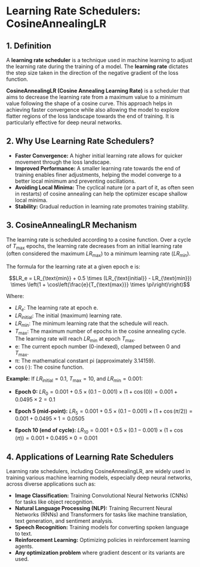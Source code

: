 # **Learning Rate Schedulers: CosineAnnealingLR**

## **1. Definition**
A **learning rate scheduler** is a technique used in machine learning to adjust the learning rate during the training of a model. The **learning rate** dictates the step size taken in the direction of the negative gradient of the loss function.

**CosineAnnealingLR (Cosine Annealing Learning Rate)** is a scheduler that aims to decrease the learning rate from a maximum value to a minimum value following the shape of a cosine curve. This approach helps in achieving faster convergence while also allowing the model to explore flatter regions of the loss landscape towards the end of training. It is particularly effective for deep neural networks.

## **2. Why Use Learning Rate Schedulers?**
* **Faster Convergence:** A higher initial learning rate allows for quicker movement through the loss landscape.
* **Improved Performance:** A smaller learning rate towards the end of training enables finer adjustments, helping the model converge to a better local minimum and preventing oscillations.
* **Avoiding Local Minima:** The cyclical nature (or a part of it, as often seen in restarts) of cosine annealing can help the optimizer escape shallow local minima.
* **Stability:** Gradual reduction in learning rate promotes training stability.

## **3. CosineAnnealingLR Mechanism**
The learning rate is scheduled according to a cosine function. Over a cycle of $T_{\text{max}}$ epochs, the learning rate decreases from an initial learning rate (often considered the maximum $LR_{\text{max}}$) to a minimum learning rate ($LR_{\text{min}}$).

The formula for the learning rate at a given epoch e is:

$$LR_e = LR_{\text{min}} + 0.5 \times (LR_{\text{initial}} - LR_{\text{min}}) \times \left(1 + \cos\left(\frac{e}{T_{\text{max}}} \times \pi\right)\right)$$

Where:
* $LR_e$: The learning rate at epoch e.
* $LR_{\text{initial}}$: The initial (maximum) learning rate.
* $LR_{\text{min}}$: The minimum learning rate that the schedule will reach.
* $T_{\text{max}}$: The maximum number of epochs in the cosine annealing cycle. The learning rate will reach $LR_{\text{min}}$ at epoch $T_{\text{max}}$.
* e: The current epoch number (0-indexed), clamped between 0 and $T_{\text{max}}$.
* π: The mathematical constant pi (approximately 3.14159).
* $\cos(\cdot)$: The cosine function.

**Example:**
If $LR_{\text{initial}} = 0.1$, $T_{\text{max}} = 10$, and $LR_{\text{min}} = 0.001$:

* **Epoch 0:** 
  $LR_0 = 0.001 + 0.5 \times (0.1 - 0.001) \times (1 + \cos(0)) = 0.001 + 0.0495 \times 2 = 0.1$

* **Epoch 5 (mid-point):** 
  $LR_5 = 0.001 + 0.5 \times (0.1 - 0.001) \times (1 + \cos(\pi/2)) = 0.001 + 0.0495 \times 1 = 0.0505$

* **Epoch 10 (end of cycle):** 
  $LR_{10} = 0.001 + 0.5 \times (0.1 - 0.001) \times (1 + \cos(\pi)) = 0.001 + 0.0495 \times 0 = 0.001$

## **4. Applications of Learning Rate Schedulers**
Learning rate schedulers, including CosineAnnealingLR, are widely used in training various machine learning models, especially deep neural networks, across diverse applications such as:
* **Image Classification:** Training Convolutional Neural Networks (CNNs) for tasks like object recognition.
* **Natural Language Processing (NLP):** Training Recurrent Neural Networks (RNNs) and Transformers for tasks like machine translation, text generation, and sentiment analysis.
* **Speech Recognition:** Training models for converting spoken language to text.
* **Reinforcement Learning:** Optimizing policies in reinforcement learning agents.
* **Any optimization problem** where gradient descent or its variants are used.
